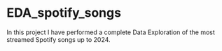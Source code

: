 # EDA_spotify_songs
In this project I have performed a complete Data Exploration of the most streamed Spotify songs up to 2024. 
